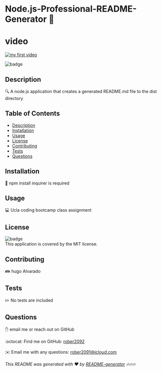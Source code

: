 
# Node.js-Professional-README-Generator 👋
# video
[![my first video ](https://img.youtube.com/vi/EkUx7TUQBRE/0.jpg)](https://www.youtube.com/watch?v=EkUx7TUQBRE "my first video")

![badge](https://img.shields.io/badge/license-MIT-brightgreen)<br />
## Description
🔍 A node.js application that creates a generated README.md file to the dist directory
## Table of Contents
- [Description](#description)
- [Installation](#installation)
- [Usage](#usage)
- [License](#license)
- [Contributing](#contributing)
- [Tests](#tests)
- [Questions](#questions)
## Installation
💾 npm install inquirer is required
## Usage
💻 Ucla coding bootcamp class assignment
## License
![badge](https://img.shields.io/badge/license-MIT-brightgreen)
<br />
This application is covered by the MIT license. 
## Contributing
👪 hugo Alvarado
## Tests
✏️ No tests are included
## Questions
✋  email me or reach out on GitHub<br />
<br />
:octocat: Find me on GitHub: [rober2092](https://github.com/rober2092)<br />
<br />
✉️ Email me with any questions: rober2091@icloud.com<br /><br />
_This README was generated with ❤️ by [README-generator](https://github.com/Rober2092/Node.js-Professional-README-Generator) 🔥🔥🔥_
    